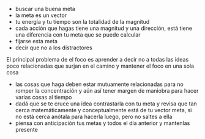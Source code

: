 - buscar una buena meta 
- la meta es un vector
- tu energía y tu tiempo son la totalidad de la magnitud 
- cada acción que hagas tiene una magnitud y una dirección, está tiene una diferencia con tu meta que se puede calcular
- fijarse esta meta
- decir que no a los distractores

El principal problema de el foco es aprender a decir no a todas las ideas poco relacionadas que surjan en el camino y mantener el foco en una sola cosa 

- las cosas que haga deben estar mutuamente relacionadas para no romper la concentración y aún así tener margen de maniobra para hacer varias cosas al tiempo 
- dadá que se te cruce una idea contrastarla con tu meta y revisa que tan cerca matemáticamente y conceptualmente está de tu vector meta, si no está cerca anótala para hacerla luego, pero no saltes a ella 
- piensa con anticipación tus metas y todos el día anterior y mantenlas presente